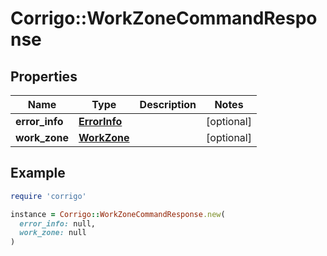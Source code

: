 # Corrigo::WorkZoneCommandResponse

## Properties

| Name | Type | Description | Notes |
| ---- | ---- | ----------- | ----- |
| **error_info** | [**ErrorInfo**](ErrorInfo.md) |  | [optional] |
| **work_zone** | [**WorkZone**](WorkZone.md) |  | [optional] |

## Example

```ruby
require 'corrigo'

instance = Corrigo::WorkZoneCommandResponse.new(
  error_info: null,
  work_zone: null
)
```

